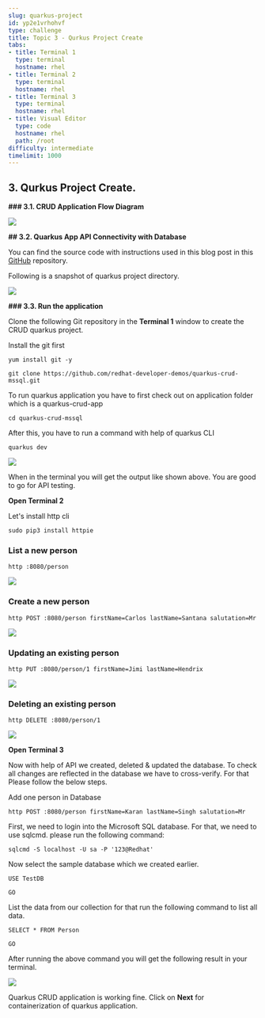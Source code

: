 ```yaml
---
slug: quarkus-project
id: yp2e1vrhohvf
type: challenge
title: Topic 3 - Qurkus Project Create
tabs:
- title: Terminal 1
  type: terminal
  hostname: rhel
- title: Terminal 2
  type: terminal
  hostname: rhel
- title: Terminal 3
  type: terminal
  hostname: rhel
- title: Visual Editor
  type: code
  hostname: rhel
  path: /root
difficulty: intermediate
timelimit: 1000
---
```




## 3. Qurkus Project Create.




**### 3.1. CRUD Application Flow Diagram**







![](https://lh4.googleusercontent.com/lykH3lMhYXpRefLwQMuIL-7-jOczBQNr69os-C_fFO7NeWMgM2xH5fJfHr4MBgIT49OY6Ys2gNbRL_JjUiurCyNr1zvh5dhco2dGBSdlSl1-tcplrRNYl8F25ZUTGXXU3wJBt5P_TPjkZYoRWRdj4bU5vdcr3jx3eVLTMhwJAKRAnVV9xOTXrS3oYco_)





**## 3.2. Quarkus App API Connectivity with Database**



You can find the source code with instructions used in this blog post in this [GitHub](https://github.com/redhat-developer-demos/quarkus-crud-mssql) repository.



Following is a snapshot of quarkus project directory.



![](https://lh6.googleusercontent.com/qKkrJaXHP3KTWL3z9Y2FMfUSCN9TAhq-Sx51sVaZdNe1U_z9-4OGErIqGoqo2UMjkp11_e4wy7f7NYlRbDIWZDwDai6-3lyLJG6Dgl_biA99z5pTNZcUdqjR0h-Zo2yjmk64vtSNwqL7A0Ut9jQ9tMvz_cLZtfKWs41gh5uVg1VqphzZzN8jTybInVVM)






**### 3.3. Run the application**



Clone the following Git repository in the **Terminal 1** window to create the CRUD quarkus project.

Install the git first

```
yum install git -y
```

```
git clone https://github.com/redhat-developer-demos/quarkus-crud-mssql.git
```



To run quarkus application you have to first check out on application folder which is a quarkus-crud-app


```
cd quarkus-crud-mssql
```

After this, you have to run a command with help of quarkus CLI

```
quarkus dev
```

![](https://lh5.googleusercontent.com/FngStSZxP8kiqNz5gUM10eTDYwFjOqXRD17GSQN07UjysAJhOlbzL6-lyEXmoeF4swnWYJ4UvE2jhyiahaEPw4lf0FgqV-GjBvWOrhFw4D04pGwk0ZnrugQsyKBZAMHZ2criS0pjDh5ipz4_9LXS3HAWHucuxTfsFQPtxLwdE7lYr39MNuIcWXZsEufh)



When in the terminal you will get the output like shown above.  You are good to go for API testing.


**Open Terminal 2**

Let's install http cli

```
sudo pip3 install httpie
```



### List a new person


```
http :8080/person
```




![](https://lh5.googleusercontent.com/C9pQPqMO3rx1WH5oTMfBpkQO2gUDPovX66r5FWoQple4EgSoEMo-QE03I3y36wvMdvvQlk_43J-Izo37YeB_KUVlj9jjLNvWOurtOpL8bWexMijjeZOKrbdjTLGS0wynlUVZjCiDxe1GjtLGB0Yg878rLCdQfldmoZ2dsZAcSF6AwpeA8wM0R_8f5F4J)





### Create a new person

```
http POST :8080/person firstName=Carlos lastName=Santana salutation=Mr
```

![](https://lh4.googleusercontent.com/tGIyb5psKftQSsZfvNuNwfAf71nyEzKVJCYBZiQj0GZRNGEoo4s0n3YSUb1YXFdC4t3CLy9WkatIKkD3odYOlLvpeB65eNKCFAWPeK98K5362gP5oZZ0msq65kx_QcnBEvG2U-qHVlDAXo9Qhzk6JsEZ4H0lsL9uzbfMgADyVOJGSfjMc4y90OHbt-ms)






### Updating an existing person

```
http PUT :8080/person/1 firstName=Jimi lastName=Hendrix
```

![](https://lh6.googleusercontent.com/58MTUpe5nnYOVuPQDyXX7Qq--y_9sf9OJ6OFknUzSfUrXG88XqnnsY1Mwc4awy7FosuGAB9deodQnmAn_n48Z4U5WsFXo0Hk1R-AF4PSZyCo26ir_Fwz0r5VFJMUF7uCvXdTdD8NmPvRzTqQXc8hoZozMlNBygsSAHGnQC-hCN_02cEG8J-suTjahO3Z)












### Deleting an existing person

```
http DELETE :8080/person/1
```




![](https://lh5.googleusercontent.com/GoieZ_esZkVBDnc22SR0uR_kJ_Kbsx6nE90xENZ4LTmvp2aegzT096N78evYVWsKoqv9VQ-lZZyg3hufOpMajHQGmoe_ULB4d05jebdajHLahjlXWnNSAagjTBOOVEMPK6RyQStogjybaLAlEoloEz4Z1gb6ZQvrcQHeqcWZiNF2giKkfEJ9E7jBO2d4)


**Open Terminal 3**



Now with help of API we created, deleted & updated the database. To check all changes are reflected in the database we have to cross-verify. For that Please follow the below steps.

Add one person in Database

```
http POST :8080/person firstName=Karan lastName=Singh salutation=Mr
```

First, we need to login into the Microsoft SQL database. For that, we need to use sqlcmd. please run the following command:

```
sqlcmd -S localhost -U sa -P '123@Redhat'
```




Now select the sample database which we created earlier.

```
USE TestDB
```

```
GO
```




List the data from our collection for that run the following command to list all data.

```
SELECT * FROM Person
```
```
GO
```










After running the above command you will get the following result in your terminal.



![](https://lh4.googleusercontent.com/A0mHeUoCYV5HgfPfb0Bt4Oi73zY5Z4ao-ihr1bFqNwm_F7GxDT5hn6PE1-1sIJ_WzkR_7TKsmpLCaOtHD-HOHjfXO1wcU9_OSN_1O6CCNBtbuf6VOxA2RXXn1xtBIdC-25YNX8dd1kSgJ3Y_P-xI-rgWwa1UMrT6M1aBS8wtrl_kdxzPIOatk105IonA)

Quarkus CRUD application is working fine. Click on **Next** for containerization of quarkus application.